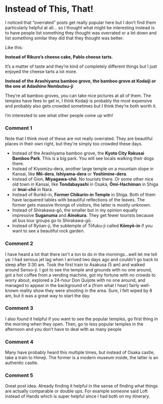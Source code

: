 # Instead of This, That!

I noticed that “overrated” posts get really popular here but I don’t find them particularly helpful at all… so I thought what might be interesting instead is to have people list something they thought was overrated or a let down and list something similar they did that they thought was better. 

Like this:

**Instead of Rikuro’s cheese cake, Pablo cheese tarts.**

It’s a matter of taste and they’re kind of completely different things but I just enjoyed the cheese tarts a lot more. 

**Instead of the Arashiyama bamboo grove, the bamboo grove at Kodaiji or the one at Adashino Nembutsu-ji**

They’re all bamboo groves, you can take nice pictures at all of them. The temples have fees to get in, I think Kodaiji is probably the most expensive and probably also gets crowded sometimes but I think they’re both worth it. 

I’m interested to see what other people come up with!

### Comment 1

Note that I think most of these are not really overrated. They are beautiful places in their own right, but they're simply too crowded these days.

* Instead of the Arashiyama bamboo grove, the **Kyoto City Rakusai Bamboo Park**. This is a big park. You will see locals walking their dogs there.
* Instead of Kiyomizu-dera, another large temple on a mountain slope in Kansai, like **Mii-dera**, **Ishiyama-dera** or **Yoshimine-dera**.
* Instead of Gion, **Miyagawa-chō**. No tourists there. Or some other nice old town in Kansai, like **Tondabayashi** in Osaka, **Ōmi-Hachiman** in Shiga or **Imai-chō** in Nara.
* Instead of Rurikō-in, **Former Chikurin-in Temple** in Shiga. Both of them have lacquered tables with beautiful reflections of the leaves. The former gets massive throngs of visitors, the latter is mostly unknown.
* Instead of Shirakawa-gō, the smaller but in my opinion equally impressive **Suganuma** and **Ainokura**. They get fewer tourists because all bus tour groups go to Shirakawa-gō.
* Instead of Ryōan-ji, the subtemple of Tōfuku-ji called **Kōmyō-in** if you want to see a beautiful rock garden.

### Comment 2

I have heard a lot that there isn't a ton to do in the mornings...well let me tell ya: I had serious jet lag when I arrived two days ago and couldn't go back to sleep after 3:30 am. Took the first train to Asakusa (5 am) and walked around Senso-ji. I got to see the temple and grounds with no one around, got a hot coffee from a vending machine, got my fortune with no crowds to worry about, explored a 24-hour Don Quijote with no one around, and managed to appear in the background of a (from what I hear) fairly well-known reality show they were shooting in the area. Sure, I felt wiped by 8 am, but it was a great way to start the day.

### Comment 3

I also found it helpful if you want to see the popular temples, go first thing in the morning when they open. Then, go to less popular temples in the afternoon and you don’t have to deal with as many people

### Comment 4

Many have probably heard this multiple times, but instead of Osaka castle, take a train to Himeji. The former is a modern museum inside, the latter is an authentic castle.

### Comment 5

Great post idea. Already finding it helpful in the sense of finding what things are actually comparable or double ups. For example someone said Loft instead of Hands which is super helpful since I had both on my itinerary.

